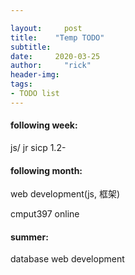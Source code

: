 ```yaml
---

layout:     post
title:    "Temp TODO"
subtitle:   
date:     2020-03-25
author:     "rick"
header-img: 
tags:
- TODO list
---
```




#### following week:

js/ jr
sicp 1.2-

#### following month:

web development(js, 框架)

cmput397 online

#### summer:

database
web development



